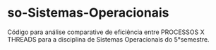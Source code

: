 # so-Sistemas-Operacionais
 Código para análise comparative de eficiência entre PROCESSOS X THREADS para a disciplina de Sistemas Operacionais do 5°semestre.
